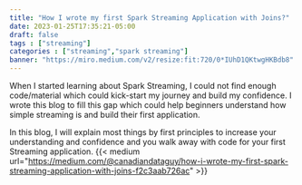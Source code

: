 ```yaml
---
title: "How I wrote my first Spark Streaming Application with Joins?"
date: 2023-01-25T17:35:21-05:00
draft: false
tags : ["streaming"]
categories : ["streaming","spark streaming"]
banner: "https://miro.medium.com/v2/resize:fit:720/0*IUhD1QKtwgHKBdb8"
---
```


When I started learning about Spark Streaming, I could not find enough code/material which could kick-start my journey and build my confidence. I wrote this blog to fill this gap which could help beginners understand how simple streaming is and build their first application.

In this blog, I will explain most things by first principles to increase your understanding and confidence and you walk away with code for your first Streaming application.
{{< medium url="https://medium.com/@canadiandataguy/how-i-wrote-my-first-spark-streaming-application-with-joins-f2c3aab726ac" >}}